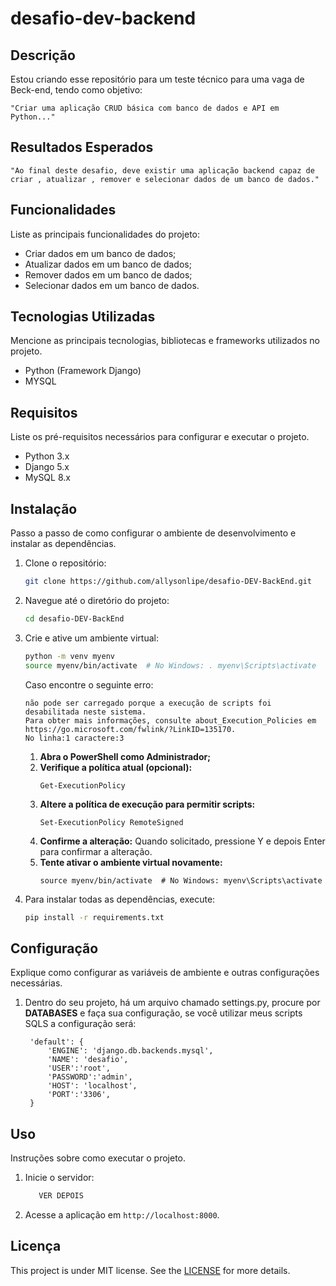 # desafio-dev-backend

## Descrição

Estou criando esse repositório para um teste técnico para uma vaga de Beck-end, tendo como objetivo: 
```
"Criar uma aplicação CRUD básica com banco de dados e API em Python..." 
```
## Resultados Esperados

```
"Ao final deste desafio, deve existir uma aplicação backend capaz de criar , atualizar , remover e selecionar dados de um banco de dados."
```


## Funcionalidades

Liste as principais funcionalidades do projeto:

- Criar dados em um banco de dados;
- Atualizar dados em um banco de dados;
- Remover dados em um banco de dados;
- Selecionar dados em um banco de dados.

## Tecnologias Utilizadas

Mencione as principais tecnologias, bibliotecas e frameworks utilizados no projeto.

- Python (Framework Django)
- MYSQL

## Requisitos

Liste os pré-requisitos necessários para configurar e executar o projeto.

- Python 3.x
- Django 5.x
- MySQL 8.x

## Instalação

Passo a passo de como configurar o ambiente de desenvolvimento e instalar as dependências.

1. Clone o repositório:
   ```bash
   git clone https://github.com/allysonlipe/desafio-DEV-BackEnd.git
   ```

2. Navegue até o diretório do projeto:
   ```bash
   cd desafio-DEV-BackEnd
   ```

3. Crie e ative um ambiente virtual:
   ```bash
   python -m venv myenv
   source myenv/bin/activate  # No Windows: . myenv\Scripts\activate
   ```
   Caso encontre o seguinte erro:
   ```
   não pode ser carregado porque a execução de scripts foi desabilitada neste sistema.     
   Para obter mais informações, consulte about_Execution_Policies em 
   https://go.microsoft.com/fwlink/?LinkID=135170.
   No linha:1 caractere:3
   ```
   1. **Abra o PowerShell como Administrador;**
   &nbsp;
   2. **Verifique a política atual (opcional):**
      ```
      Get-ExecutionPolicy
      ```
   3. **Altere a política de execução para permitir scripts:**
      ```
      Set-ExecutionPolicy RemoteSigned
      ```
   4. **Confirme a alteração:**
         Quando solicitado, pressione Y e depois Enter para confirmar a alteração.
   5. **Tente ativar o ambiente virtual novamente:**
         ```
         source myenv/bin/activate  # No Windows: myenv\Scripts\activate
         ```


4. Para instalar todas as dependências, execute:
   ```bash
   pip install -r requirements.txt
   ```

## Configuração

Explique como configurar as variáveis de ambiente e outras configurações necessárias.

1. Dentro do seu projeto, há um arquivo chamado settings.py, procure por **DATABASES** e faça sua configuração, se você utilizar meus scripts SQLS a configuração será:

   ```env
    'default': {
        'ENGINE': 'django.db.backends.mysql',
        'NAME': 'desafio',
        'USER':'root',
        'PASSWORD':'admin',
        'HOST': 'localhost',
        'PORT':'3306',
    }
      ```

## Uso

Instruções sobre como executar o projeto.

1. Inicie o servidor:
   ```bash
      VER DEPOIS
   ```

2. Acesse a aplicação em `http://localhost:8000`.

## Licença

This project is under MIT license. See the [LICENSE](LICENSE.md) for more details.